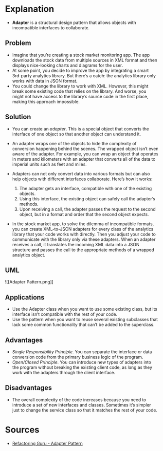# Explanation
- **Adapter** is a structural design pattern that allows objects with incompatible interfaces to collaborate.

## Problem
- Imagine that you’re creating a stock market monitoring app. The app downloads the stock data from multiple sources in XML format and then displays nice-looking charts and diagrams for the user.
- At some point, you decide to improve the app by integrating a smart 3rd-party analytics library. But there’s a catch: the analytics library only works with data in JSON format.
- You could change the library to work with XML. However, this might break some existing code that relies on the library. And worse, you might not have access to the library’s source code in the first place, making this approach impossible.

## Solution
- You can create an _adapter_. This is a special object that converts the interface of one object so that another object can understand it.
- An adapter wraps one of the objects to hide the complexity of conversion happening behind the scenes. The wrapped object isn’t even aware of the adapter. For example, you can wrap an object that operates in meters and kilometers with an adapter that converts all of the data to imperial units such as feet and miles.
- Adapters can not only convert data into various formats but can also help objects with different interfaces collaborate. Here’s how it works:
	1. The adapter gets an interface, compatible with one of the existing objects.
	2. Using this interface, the existing object can safely call the adapter’s methods.
	3. Upon receiving a call, the adapter passes the request to the second object, but in a format and order that the second object expects.

- In the stock market app, to solve the dilemma of incompatible formats, you can create XML-to-JSON adapters for every class of the analytics library that your code works with directly. Then you adjust your code to communicate with the library only via these adapters. When an adapter receives a call, it translates the incoming XML data into a JSON structure and passes the call to the appropriate methods of a wrapped analytics object.

## UML
![[Adapter Pattern.png]]

## Applications
- Use the Adapter class when you want to use some existing class, but its interface isn’t compatible with the rest of your code.
- Use the pattern when you want to reuse several existing subclasses that lack some common functionality that can’t be added to the superclass.

## Advantages
- _Single Responsibility Principle_. You can separate the interface or data conversion code from the primary business logic of the program.
- _Open/Closed Principle_. You can introduce new types of adapters into the program without breaking the existing client code, as long as they work with the adapters through the client interface.

## Disadvantages
- The overall complexity of the code increases because you need to introduce a set of new interfaces and classes. Sometimes it’s simpler just to change the service class so that it matches the rest of your code.

# Sources
- [Refactoring Guru - Adapter Pattern](https://refactoring.guru/design-patterns/adapter)